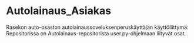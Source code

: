 # Autolainaus_Asiakas
Rasekon auto-osaston autolainaussoveluksenperuskäyttäjän käyttöliittymä: Repositorissa on Autolainaus-repositorista user.py-ohjelmaan liityvät osat.
